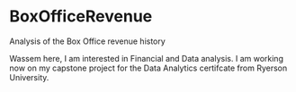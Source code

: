 # BoxOfficeRevenue
Analysis of the Box Office revenue history

Wassem here, I am interested in Financial and Data analysis.
I am working now on my capstone project for the Data Analytics certifcate from Ryerson University.
